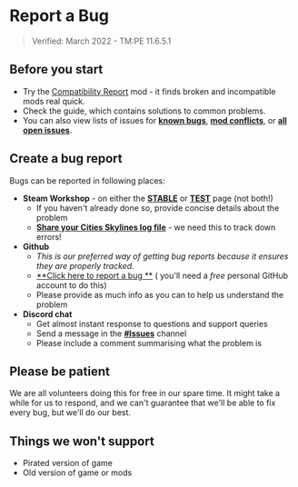 # Report a Bug

> Verified: March 2022 - TM:PE 11.6.5.1

## Before you start

* Try the [Compatibility Report](https://steamcommunity.com/sharedfiles/filedetails/?id=2633433869) mod - it finds
  broken and incompatible mods real quick.
* Check the **[](Troubleshooting.md)** guide, which contains solutions to common problems.
* You can also view lists of issues for 
  [**known bugs**](https://github.com/krzychu124/Cities-Skylines-Traffic-Manager-President-Edition/issues?q=is%3Aissue+is%3Aopen+label%3Abug), 
  [**mod conflicts**](https://github.com/krzychu124/Cities-Skylines-Traffic-Manager-President-Edition/issues?q=is%3Aissue+label%3AEXTERNAL+),
  or [**all open issues**](https://github.com/krzychu124/Cities-Skylines-Traffic-Manager-President-Edition/issues).

## Create a bug report

Bugs can be reported in following places:

* **Steam Workshop** - on either the [**STABLE**](https://steamcommunity.com/sharedfiles/filedetails/?id=1637663252)
  or [**TEST**](https://steamcommunity.com/sharedfiles/filedetails/?id=2489276785) page (not both!)
    * If you haven't already done so, provide concise details about the problem
    * **[Share your Cities Skylines log file](Share-your-Cities-Skylines-log-file.md)** - we need this to track down
      errors!
* **Github**
    * _This is our preferred way of getting bug reports because it ensures they are properly tracked._
    * [**Click here to report a bug
      **](https://github.com/krzychu124/Cities-Skylines-Traffic-Manager-President-Edition/issues/new?labels=bug%2C+triage%26template=bug-report.md) (
      you'll need a _free_ personal GitHub account to do this)
    * Please provide as much info as you can to help us understand the problem
* **Discord chat**
    * Get almost instant response to questions and support queries
    * Send a message in the [**#Issues**](https://discord.gg/faKUnST) channel
    * Please include a comment summarising what the problem is

## Please be patient

We are all volunteers doing this for free in our spare time. It might take a while for us to respond, and we can't
guarantee that we'll be able to fix every bug, but we'll do our best.

## Things we won't support

* Pirated version of game
* Old version of game or mods